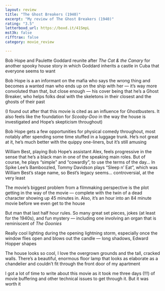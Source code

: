 ```yaml
---
layout: review
title: "The Ghost Breakers (1940)"
excerpt: "My review of The Ghost Breakers (1940)"
rating: "3.5"
letterboxd_url: https://boxd.it/41SmpL
mst3k: false
rifftrax: false
category: movie_review

---
```


Bob Hope and Paulette Goddard reunite after <i>The Cat & the Canary</i> for another spooky house story in which Goddard inherits a castle in Cuba that everyone seems to want

Bob Hope is a an informant on the mafia who says the wrong thing and becomes a wanted man who ends up on the ship with her — it’s way more convoluted than that, but close enough — his cover being that he’s a Ghost Breaker, who helps folks deal with the skeletons in their closest and the ghosts of their past

(I found out after that this movie is cited as an influence for Ghostbusters. It also feels like the foundation for <i>Scooby-Doo</i> in the way the house is investigated and Hope’s skepticism throughout)

Bob Hope gets a few opportunities for physical comedy throughout, most notably after spending some time stuffed in a luggage trunk. He’s not great at it, he’s much better with the quippy one-liners, but it’s still amusing

William Best, playing Bob Hope’s assistant Alex, feels progressive in the sense that he’s a black man in one of the speaking main roles. But of course, he plays “simple” and “cowardly”, to use the terms of the day… In Spike Lee’s Bamboozled, Tommy Davidson plays “Sleep n’ Eat”, which was William Best’s stage name, so Best’s legacy seems… controversial, at the very least

The movie’s biggest problem from a filmmaking perspective is the plot getting in the way of the movie — complete with the twin of a dead character showing up 45 minutes in. Also, it’s an hour into an 84 minute movie before we even get to the house

But man that last half hour rules. So many great set pieces, jokes (at least for the 1940s), and fun mystery — including one involving an organ that is reminiscent of <i>The Goonies</i>

Really cool lighting during the opening lightning storm, especially once the window flies open and blows out the candle — long shadows, Edward Hopper shapes

The house looks so cool, I love the overgrown grounds and the tall, cracked walls. There’s a beautiful, enormous floor lamp that looks as elaborate as a chandelier and couldn’t fit through the front door of my apartment

I got a lot of time to write about this movie as it took me three days (!!!) of movie buffering and other technical issues to get through it. But it was worth it